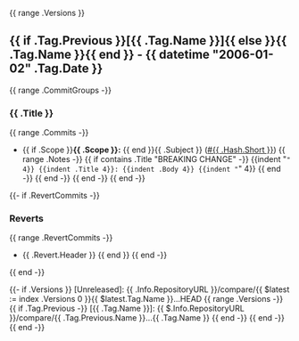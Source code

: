 {{ range .Versions }}
<a name="{{ .Tag.Name }}"></a>
## {{ if .Tag.Previous }}[{{ .Tag.Name }}]{{ else }}{{ .Tag.Name }}{{ end }} - {{ datetime "2006-01-02" .Tag.Date }}
{{ range .CommitGroups -}}
### {{ .Title }}
{{ range .Commits -}}
- {{ if .Scope }}**{{ .Scope }}:** {{ end }}{{ .Subject }} ([#{{ .Hash.Short }}]({{$.Info.RepositoryURL}}/commits/{{.Hash.Short}}))
{{ range .Notes -}}
{{ if contains .Title "BREAKING CHANGE" -}}
{{indent "```" 4}}
{{indent .Title 4}}:
{{indent .Body 4}}
{{indent "```" 4}}
{{ end -}}
{{ end -}}
{{ end -}}
{{ end -}}

{{- if .RevertCommits -}}

### Reverts
{{ range .RevertCommits -}}
- {{ .Revert.Header }}
{{ end }}
{{ end -}}

{{ end -}}

{{- if .Versions }}
[Unreleased]: {{ .Info.RepositoryURL }}/compare/{{ $latest := index .Versions 0 }}{{ $latest.Tag.Name }}...HEAD
{{ range .Versions -}}
{{ if .Tag.Previous -}}
[{{ .Tag.Name }}]: {{ $.Info.RepositoryURL }}/compare/{{ .Tag.Previous.Name }}...{{ .Tag.Name }}
{{ end -}}
{{ end -}}
{{ end -}}